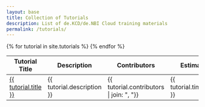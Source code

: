 ```yaml
---
layout: base
title: Collection of Tutorials
description: List of de.KCD/de.NBI Cloud training materials
permalink: /tutorials/
---
```


<table>
  <thead>
    <tr>
      <th>Tutorial Title</th>
      <th>Description</th>
      <th>Contributors</th>
      <th>Estimated Time</th>
    </tr>
  </thead>
  <tbody>
    {% for tutorial in site.tutorials %}
      <tr>
        <td><a href="{{ tutorial.url }}">{{ tutorial.title }}</a></td>
          <td>{{ tutorial.description }}</td>
          <td>{{ tutorial.contributors | join: ", "}}</td>
          <td>{{ tutorial.time_estimation }}</td>
      </tr>
    {% endfor %}
  </tbody>
</table>